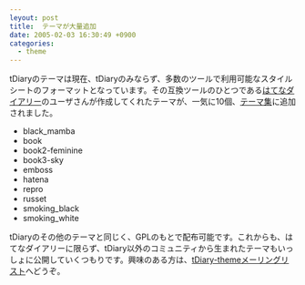 ```yaml
---
leyout: post
title:  テーマが大量追加
date: 2005-02-03 16:30:49 +0900
categories:
  - theme
---
```

tDiaryのテーマは現在、tDiaryのみならず、多数のツールで利用可能なスタイルシートのフォーマットとなっています。その互換ツールのひとつである[はてなダイアリー](http://d.hatena.ne.jp/)のユーザさんが作成してくれたテーマが、一気に10個、[テーマ集](20021001.html)に追加されました。

* black_mamba
* book
* book2-feminine
* book3-sky
* emboss
* hatena
* repro
* russet
* smoking_black
* smoking_white

tDiaryのその他のテーマと同じく、GPLのもとで配布可能です。これからも、はてなダイアリーに限らず、tDiary以外のコミュニティから生まれたテーマもいっしょに公開していくつもりです。興味のある方は、[tDiary-themeメーリングリスト](http://tdiary-users.sourceforge.jp/cgi-bin/wiki.cgi?%A5%E1%A1%BC%A5%EA%A5%F3%A5%B0%A5%EA%A5%B9%A5%C8%A4%CF%A4%A2%A4%EA%A4%DE%A4%B9%A4%AB%3F)へどうぞ。

